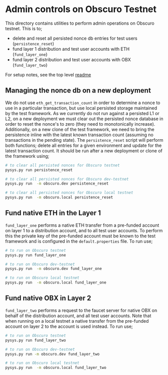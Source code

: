 Admin controls on Obscuro Testnet
=================================
This directory contains utilities to perform admin operations on Obscuro testnet. This is to;

- delete and reset all persisted nonce db entries for test users (`persistence_reset`)
- fund layer 1 distribution and test user accounts with ETH (`fund_layer_one`)
- fund layer 2 distribution and test user accounts with OBX (`fund_layer_two`)

For setup notes, see the top level [readme](../README.md)


Managing the nonce db on a new deployment 
-----------------------------------------
We do not use `eth_get_transaction_count` in order to determine a nonce to use in a particular transaction, but use local
persisted storage maintained by the test framework. As we currently do not run against a persisted L1 or L2, on a new 
deployment we must clear out the persisted nonce database in order to reset the nonce's to zero (they need to monotonically 
increase). Additionally, on a new clone of the test framework, we need to bring the persistence inline with the latest 
known transaction count (assuming no transactions in the pending state). The `persistence_reset` script will perform both 
functions; delete all entries for a given environment and update for the latest transaction count. It should be run 
after a new deployment or clone of the framework using;

```bash
# to clear all persisted nonces for Obscuro testnet 
pysys.py run persistence_reset

# to clear all persisted nonces for Obscuro dev-testnet 
pysys.py run  -m obscuro.dev persistence_reset

# to clear all persisted nonces for Obscuro local testnet 
pysys.py run  -m obscuro.local persistence_reset
```

Fund native ETH in the Layer 1
--------------------------------------------------
`fund_layer_one` performs a native ETH transfer from a pre-funded account on layer 1 to a distribution account, and to 
all test user accounts. To perform this the private key of the pre-funded account must be known to the test framework 
and is configured in the `default.properties` file. To run use;

```bash
# to run on Obscuro testnet 
pysys.py run fund_layer_one

# to run on Obscuro dev-testnet 
pysys.py run  -m obscuro.dev fund_layer_one

# to run on Obscuro local testnet 
pysys.py run  -m obscuro.local fund_layer_one
```

Fund native OBX in Layer 2
----------------------------------------------------
`fund_layer_two` performs a request to the faucet server for native OBX on behalf of the distribution account, and all 
test user accounts. Note that when running on a local testnet a native transfer from the pre-funded account on 
layer 2 to the account is used instead. To run use;

```bash
# to run on Obscuro testnet 
pysys.py run fund_layer_two

# to run on Obscuro dev-testnet 
pysys.py run -m obscuro.dev fund_layer_two

# to run on Obscuro local testnet 
pysys.py run  -m obscuro.local fund_layer_two
```


